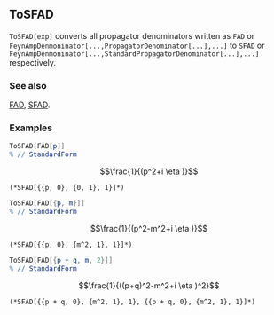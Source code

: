 ## ToSFAD

`ToSFAD[exp]` converts all propagator denominators written as `FAD` or `FeynAmpDenmoninator[...,PropagatorDenominator[...],...]` to `SFAD` or `FeynAmpDenmoninator[...,StandardPropagatorDenominator[...],...]` respectively.

### See also

[FAD](FAD), [SFAD](SFAD).

### Examples

```mathematica
ToSFAD[FAD[p]]
% // StandardForm
```

$$\frac{1}{(p^2+i \eta )}$$

```
(*SFAD[{{p, 0}, {0, 1}, 1}]*)
```

```mathematica
ToSFAD[FAD[{p, m}]]
% // StandardForm
```

$$\frac{1}{(p^2-m^2+i \eta )}$$

```
(*SFAD[{{p, 0}, {m^2, 1}, 1}]*)
```

```mathematica
ToSFAD[FAD[{p + q, m, 2}]]
% // StandardForm

```

$$\frac{1}{((p+q)^2-m^2+i \eta )^2}$$

```
(*SFAD[{{p + q, 0}, {m^2, 1}, 1}, {{p + q, 0}, {m^2, 1}, 1}]*)
```